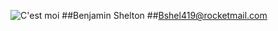 ![C'est moi](https://scontent-dfw5-2.xx.fbcdn.net/v/t1.0-9/20882698_1812978642051264_4426140319445614605_n.jpg?_nc_cat=103&_nc_oc=AQlQH6wuDK-TgzOnM_6RMvUjxLM-nvwMsN-8M_cZDG3b67BR3IhgnuQ6fTlqcB7naqQ&_nc_ht=scontent-dfw5-2.xx&oh=246d7339241c568f90bfb52f8d108ced&oe=5DDACBAB)
##Benjamin Shelton
##Bshel419@rocketmail.com
